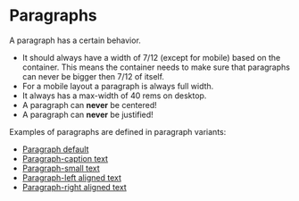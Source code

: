 # Paragraphs

A paragraph has a certain behavior.

* It should always have a width of 7/12 (except for mobile) based on the
  container.
  This means the container needs to make sure that paragraphs can never be
  bigger then 7/12 of itself.
* For a mobile layout a paragraph is always full width.
* It always has a max-width of 40 rems on desktop.
* A paragraph can **never** be centered!
* A paragraph can **never** be justified!

Examples of paragraphs are defined in paragraph variants:

* <a href="{{path './paragraph--default'}}">Paragraph default</a>
* <a href="{{path './paragraph--caption-text'}}">Paragraph-caption text</a>
* <a href="{{path './paragraph--small-text'}}">Paragraph-small text</a>
* <a href="{{path './paragraph--left-text'}}">Paragraph-left aligned text</a>
* <a href="{{path './paragraph--right-text'}}">Paragraph-right aligned text</a>

